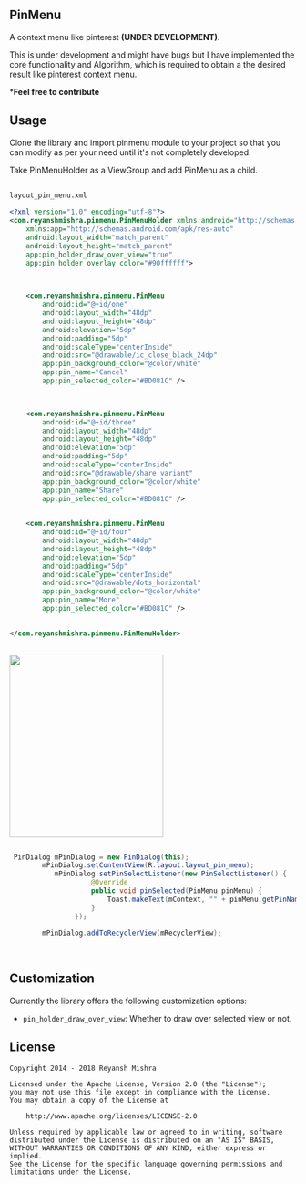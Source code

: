 PinMenu
-------------------------


A context menu like pinterest **(UNDER DEVELOPMENT)**.

 This is under development and might have bugs but I have implemented the core functionality and Algorithm,
 which is required to obtain a the desired result like pinterest context menu.

 ***Feel free to contribute**
 

Usage
-----
Clone the library and import pinmenu module to your project so that you can modify as per your need until it's not 
completely developed.

Take PinMenuHolder as a ViewGroup and add PinMenu as a child.
```xml
 
layout_pin_menu.xml
 
<?xml version="1.0" encoding="utf-8"?>
<com.reyanshmishra.pinmenu.PinMenuHolder xmlns:android="http://schemas.android.com/apk/res/android"
    xmlns:app="http://schemas.android.com/apk/res-auto"
    android:layout_width="match_parent"
    android:layout_height="match_parent"
    app:pin_holder_draw_over_view="true"
    app:pin_holder_overlay_color="#90ffffff">


  
    <com.reyanshmishra.pinmenu.PinMenu
        android:id="@+id/one"
        android:layout_width="48dp"
        android:layout_height="48dp"
        android:elevation="5dp"
        android:padding="5dp"
        android:scaleType="centerInside"
        android:src="@drawable/ic_close_black_24dp"
        app:pin_background_color="@color/white"
        app:pin_name="Cancel"
        app:pin_selected_color="#BD081C" />
 


    <com.reyanshmishra.pinmenu.PinMenu
        android:id="@+id/three"
        android:layout_width="48dp"
        android:layout_height="48dp"
        android:elevation="5dp"
        android:padding="5dp"
        android:scaleType="centerInside"
        android:src="@drawable/share_variant"
        app:pin_background_color="@color/white"
        app:pin_name="Share"
        app:pin_selected_color="#BD081C" />
 

    <com.reyanshmishra.pinmenu.PinMenu
        android:id="@+id/four"
        android:layout_width="48dp"
        android:layout_height="48dp"
        android:elevation="5dp"
        android:padding="5dp"
        android:scaleType="centerInside"
        android:src="@drawable/dots_horizontal"
        app:pin_background_color="@color/white"
        app:pin_name="More"
        app:pin_selected_color="#BD081C" />
        

</com.reyanshmishra.pinmenu.PinMenuHolder>
    
```
<img src="https://i.imgur.com/X0fgfmk.png" width=270 height=320>

```Java

 PinDialog mPinDialog = new PinDialog(this);
        mPinDialog.setContentView(R.layout.layout_pin_menu);
           mPinDialog.setPinSelectListener(new PinSelectListener() {
                    @Override
                    public void pinSelected(PinMenu pinMenu) {
                        Toast.makeText(mContext, "" + pinMenu.getPinName(), Toast.LENGTH_SHORT).show();
                    }
                });
        
        mPinDialog.addToRecyclerView(mRecyclerView);
        
        
```

Customization
-------
Currently the library offers the following customization options:
 - `pin_holder_draw_over_view`: Whether to draw over selected view or not.
 
License
-------

    Copyright 2014 - 2018 Reyansh Mishra

    Licensed under the Apache License, Version 2.0 (the "License");
    you may not use this file except in compliance with the License.
    You may obtain a copy of the License at

        http://www.apache.org/licenses/LICENSE-2.0

    Unless required by applicable law or agreed to in writing, software
    distributed under the License is distributed on an "AS IS" BASIS,
    WITHOUT WARRANTIES OR CONDITIONS OF ANY KIND, either express or implied.
    See the License for the specific language governing permissions and
    limitations under the License.